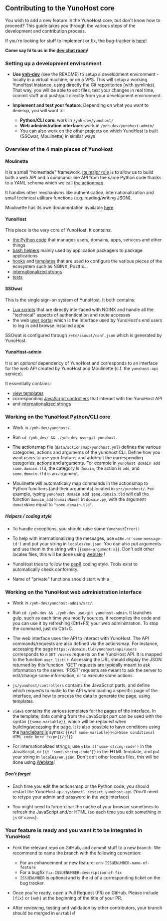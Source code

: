 ## Contributing to the YunoHost core

You wish to add a new feature in the YunoHost core, but don't know how to
proceed? This guide takes you through the various steps of the development and
contribution process. 

If you're looking for stuff to implement or fix, the bug-tracker is 
[here](https://github.com/YunoHost/issues/issues)!

**Come say hi to us in the [dev chat room](/chat_rooms)**!

### Setting up a development environment

- **Use [ynh-dev](https://github.com/YunoHost/ynh-dev)** (see the README) to
  setup a development environment - locally in a virtual machine, or on a VPS.
  This will setup a working YunoHost instance, using directly the Git repositories
  (with symlinks). That way, you will be able to edit files, test your changes in real
  time, commit stuff and push/pull directly from your development environment.

- **Implement and test your feature**. Depending on what you want to develop, you
  will want to:
   - **Python/CLI core**: work in `/ynh-dev/yunohost/`
   - **Web administration interface**: work in `/ynh-dev/yunohost-admin/`
   - You can also work on the other projects on which YunoHost is built 
     (SSOwat, Moulinette) in similar ways

### Overview of the 4 main pieces of YunoHost

#### Moulinette

It is a small "homemade" framework. [Its major role](https://moulinette.readthedocs.io/en/latest/actionsmap.html) 
is to allow us to build both a web API and a command-line API from the same 
Python code thanks to a YAML schema which we call 
[the actionmap](https://github.com/YunoHost/yunohost/blob/stretch-unstable/data/actionsmap/yunohost.yml).

It handles other mechanisms like authentication, internationalization and
small technical utilitary functions (e.g. reading/writing JSON).

Moulinette has its own documentation available [here](https://moulinette.readthedocs.io/en/latest/).

#### YunoHost

This piece is the very core of YunoHost. It contains:
- [the Python code](https://github.com/YunoHost/yunohost/tree/stretch-unstable/src/yunohost) that manages users, domains, apps, services and other things
- [bash helpers](https://github.com/YunoHost/yunohost/tree/stretch-unstable/data/helpers.d) mainly used by application packagers to package applications
- [hooks](https://github.com/YunoHost/yunohost/tree/stretch-unstable/data/hooks) and [templates](https://github.com/YunoHost/yunohost/tree/stretch-unstable/data/templates) that are used to configure the various pieces of the ecosystem such as NGINX, Postfix...
- [internationalized strings](https://github.com/YunoHost/yunohost/tree/stretch-unstable/locales)
- [tests](https://github.com/YunoHost/yunohost/tree/stretch-unstable/src/yunohost/tests)

#### SSOwat

This is the single sign-on system of YunoHost. It both contains:
- [Lua scripts](https://github.com/YunoHost/ssowat) that are directly interfaced with NGINX and handle all the "technical" aspects of authentication and route accesses
- the web [user portal](https://github.com/YunoHost/SSOwat/tree/stretch-unstable/portal) which is the interface used by YunoHost's end users to log in and browse installed apps

SSOwat is configured through `/etc/ssowat/conf.json` which is generated by YunoHost.

#### YunoHost-admin

It is an *optional* dependency of YunoHost and corresponds to an interface for the web API created by YunoHost and Moulinette (c.f. the `yunohost-api` service).

It essentially contains:
- [view templates](https://github.com/YunoHost/yunohost-admin/tree/stretch-unstable/src/views)
- corresponding [JavaScript controllers](https://github.com/YunoHost/yunohost-admin/tree/stretch-unstable/src/js/yunohost/controllers) that interact with the YunoHost API
- and [internationalized strings](https://github.com/YunoHost/yunohost-admin/tree/stretch-unstable/src/locales)

### Working on the YunoHost Python/CLI core

- Work in `/ynh-dev/yunohost/`.

- Run `cd /ynh_dev/ && ./ynh-dev use-git yunohost`.

- The actionsmap file (`data/actionsmap/yunohost.yml`) defines the various
  categories, actions and arguments of the yunohost CLI. Define how you want
  users to use your feature, and add/edit the corresponding categories, actions
  and arguments. For example in `yunohost domain add some.domain.tld`, the
  category is `domain`, the action is `add`, and `some.domain.tld` is an
  argument.

- Moulinette will automatically map commands in the actionsmap to Python
  functions (and their arguments) located in `src/yunohost/`. For example, typing
  `yunohost domain add some.domain.tld` will call the function
  `domain_add(domainName)` in `domain.py`, with the argument `domainName` equal
  to `"some.domain.tld"`.

##### Helpers / coding style

- To handle exceptions, you should raise some `YunohostError()`

- To help with internationalizing the messages, use `m18n.n('some-message-id')`
  and put your string in `locales/en.json`. You can also put arguments and use
  them in the string with `{{some-argument:s}}`. Don't edit other locales files,
  this will be done using [weblate](https://translate.yunohost.org/) !

- YunoHost tries to follow the [pep8](http://pep8.org/) coding style. Tools
  exist to automatically check conformity.

- Name of "private" functions should start with a `_`

### Working on the YunoHost web administration interface

- Work in `/ynh-dev/yunohost-admin/src/`.

- Run `cd /ynh-dev && ./ynh-dev use-git yunohost-admin`. It launches gulp, such as each 
  time you modify sources, it recompiles the code and you can use it by 
  refreshing (Ctrl+F5) your web administration. To stop the command, just do Ctrl+C.

- The web interface uses the API to interact with YunoHost. The API
  commands/requests are also defined via the actionsmap. For instance, accessing
  the page `https://domain.tld/yunohost/api/users` corresponds to a `GET
  /users` requests on the YunoHost API. It is mapped to the function
  `user_list()`. Accessing the URL should display the JSON returned by this
  function. 'GET' requests are typically meant to ask information to the server.
  'POST' requests are meant to ask the server to edit/change some information,
  or to execute some actions.

- `js/yunohost/controllers` contains the JavaScript parts,
  and define which requests to make to the API when loading a specific page of
  the interface, and how to process the data to generate the page, using
  templates.

- `views` contains the various templates for the pages of the interface. In the
  template, data coming from the JavaScript part can be used with the syntax
  `{{some-variable}}`, which will be replaced when building/accessing the page.
  It is also possible to have conditions using the
  [handlebars.js](http://handlebarsjs.com) syntax: `{{#if
  some-variable}}<p>Some conditional HTML code here !</p>{{/if}}`

- For internationalized strings, use `y18n.t('some-string-code')` in the
  JavaScript, or `{{t 'some-string-code'}}` in the HTML template, and put your
  string in `locales/en.json`. Don't edit other locales files,
  this will be done using [Weblate](https://translate.yunohost.org/)!

##### Don't forget

- Each time you edit the actionsmap or the Python code, you should restart the YunoHost api:
  `systemctl restart yunohost-api`
  (You'll need to retype your admin and password in the web interface)

- You might need to force-clear the cache of your browser sometimes to refresh 
  the JavaScript and/or HTML (so each time you edit something in `js` or `views`).


### Your feature is ready and you want it to be integrated in YunoHost

- Fork the relevant repo on GitHub, and commit stuff to a new branch. We recommend
  to name the branch with the following convention:
  - For an enhancement or new feature: `enh-ISSUENUMBER-name-of-feature`
  - For a bugfix `fix-ISSUENUMBER-description-of-fix`
  - `ISSUENUMBER` is optional and is the id of a corresponding ticket on the bug tracker.

- Once you're ready, open a Pull Request (PR) on GitHub. Please include `[fix]` or 
  `[enh]` at the beginning of the title of your PR.

- After reviewing, testing and validation by other contributors, your branch
should be merged in `unstable`!
